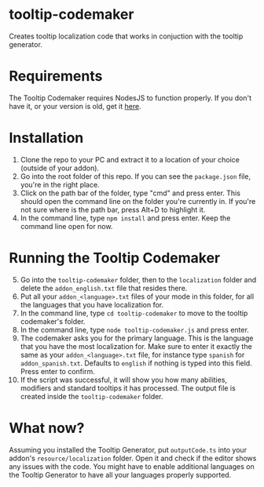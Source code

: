 # tooltip-codemaker
 Creates tooltip localization code that works in conjuction with the tooltip generator.

# Requirements
The Tooltip Codemaker requires NodesJS to function properly. If you don't have it, or your version is old, get it [here](https://nodejs.org/en/).

# Installation
1. Clone the repo to your PC and extract it to a location of your choice (outside of your addon).
2. Go into the root folder of this repo. If you can see the `package.json` file, you're in the right place.
3. Click on the path bar of the folder, type "cmd" and press enter. This should open the command line on the folder you're currently in. If you're not sure where is the path bar, press Alt+D to highlight it.
4. In the command line, type `npm install` and press enter. Keep the command line open for now.

# Running the Tooltip Codemaker
5. Go into the `tooltip-codemaker` folder, then to the `localization` folder and delete the `addon_english.txt` file that resides there.
6. Put all your `addon_<language>.txt` files of your mode in this folder, for all the languages that you have localization for.
7. In the command line, type `cd tooltip-codemaker` to move to the tooltip codemaker's folder.
8. In the command line, type `node tooltip-codemaker.js` and press enter. 
9. The codemaker asks you for the primary language. This is the language that you have the most localization for. Make sure to enter it exactly the same as your `addon_<language>.txt` file, for instance type `spanish` for `addon_spanish.txt`. Defaults to `english` if nothing is typed into this field. Press enter to confirm.
10. If the script was successful, it will show you how many abilities, modifiers and standard tooltips it has processed. The output file is created inside the `tooltip-codemaker` folder.

# What now?
Assuming you installed the Tooltip Generator, put `outputCode.ts` into your addon's `resource/localization` folder. Open it and check if the editor shows any issues with the code. You might have to enable additional languages on the Tooltip Generator to have all your languages properly supported.
